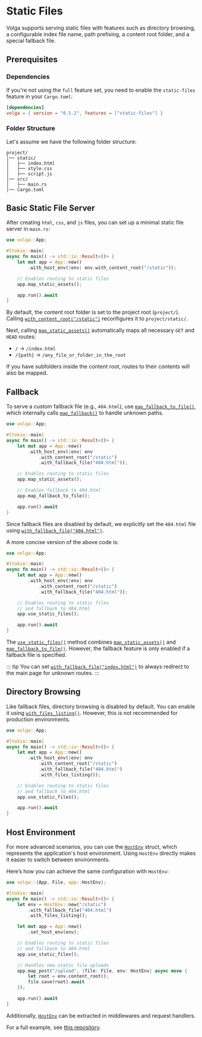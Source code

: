 # Static Files

Volga supports serving static files with features such as directory browsing, a configurable index file name, path prefixing, a content root folder, and a special fallback file.

## Prerequisites

### Dependencies

If you're not using the `full` feature set, you need to enable the `static-files` feature in your `Cargo.toml`:

```toml
[dependencies]
volga = { version = "0.5.2", features = ["static-files"] }
```

### Folder Structure

Let's assume we have the following folder structure:

```
project/
│── static/
│   ├── index.html
│   ├── style.css
│   ├── script.js
│── src/
│   ├── main.rs
│── Cargo.toml
```

## Basic Static File Server

After creating `html`, `css`, and `js` files, you can set up a minimal static file server in `main.rs`:

```rust
use volga::App;

#[tokio::main]
async fn main() -> std::io::Result<()> {
    let mut app = App::new()
        .with_host_env(|env| env.with_content_root("/static"));

    // Enables routing to static files
    app.map_static_assets();

    app.run().await
}
```

By default, the content root folder is set to the project root (`project/`). Calling [`with_content_root("/static")`](https://docs.rs/volga/latest/volga/app/env/struct.HostEnv.html#method.with_content_root) reconfigures it to `project/static/`.

Next, calling [`map_static_assets()`](https://docs.rs/volga/latest/volga/app/struct.App.html#method.map_static_assets) automatically maps all necessary `GET` and `HEAD` routes:

- `/` → `/index.html`
- `/{path}` → `/any_file_or_folder_in_the_root`

If you have subfolders inside the content root, routes to their contents will also be mapped.

## Fallback

To serve a custom fallback file (e.g., `404.html`), use [`map_fallback_to_file()`](https://docs.rs/volga/latest/volga/app/struct.App.html#method.map_fallback_to_file), which internally calls [`map_fallback()`](https://docs.rs/volga/latest/volga/app/struct.App.html#method.map_fallback) to handle unknown paths.

```rust
use volga::App;

#[tokio::main]
async fn main() -> std::io::Result<()> {
    let mut app = App::new()
        .with_host_env(|env| env
            .with_content_root("/static")
            .with_fallback_file("404.html"));

    // Enables routing to static files
    app.map_static_assets();

    // Enables fallback to 404.html
    app.map_fallback_to_file();

    app.run().await
}
```

Since fallback files are disabled by default, we explicitly set the `404.html` file using [`with_fallback_file("404.html")`](https://docs.rs/volga/latest/volga/app/env/struct.HostEnv.html#method.with_fallback_file).

A more concise version of the above code is:

```rust
use volga::App;

#[tokio::main]
async fn main() -> std::io::Result<()> {
    let mut app = App::new()
        .with_host_env(|env| env
            .with_content_root("/static")
            .with_fallback_file("404.html"));

    // Enables routing to static files 
    // and fallback to 404.html
    app.use_static_files();

    app.run().await
}
```

The [`use_static_files()`](https://docs.rs/volga/latest/volga/app/struct.App.html#method.use_static_files) method combines [`map_static_assets()`](https://docs.rs/volga/latest/volga/app/struct.App.html#method.map_static_assets) and [`map_fallback_to_file()`](https://docs.rs/volga/latest/volga/app/struct.App.html#method.map_fallback_to_file). However, the fallback feature is only enabled if a fallback file is specified.

::: tip
You can set [`with_fallback_file("index.html")`](https://docs.rs/volga/latest/volga/app/env/struct.HostEnv.html#method.with_fallback_file) to always redirect to the main page for unknown routes.
:::

## Directory Browsing

Like fallback files, directory browsing is disabled by default. You can enable it using [`with_files_listing()`](https://docs.rs/volga/latest/volga/app/env/struct.HostEnv.html#method.with_files_listing). However, this is not recommended for production environments.

```rust
use volga::App;

#[tokio::main]
async fn main() -> std::io::Result<()> {
    let mut app = App::new()
        .with_host_env(|env| env
            .with_content_root("/static")
            .with_fallback_file("404.html")
            .with_files_listing());

    // Enables routing to static files 
    // and fallback to 404.html
    app.use_static_files();

    app.run().await
}
```

## Host Environment

For more advanced scenarios, you can use the [`HostEnv`](https://docs.rs/volga/latest/volga/app/env/struct.HostEnv.html) struct, which represents the application's host environment. Using `HostEnv` directly makes it easier to switch between environments.

Here’s how you can achieve the same configuration with `HostEnv`:

```rust
use volga::{App, File, app::HostEnv};

#[tokio::main]
async fn main() -> std::io::Result<()> {
    let env = HostEnv::new("/static")
        .with_fallback_file("404.html")
        .with_files_listing();

    let mut app = App::new()
        .set_host_env(env);

    // Enables routing to static files 
    // and fallback to 404.html
    app.use_static_files();

    // Handles new static file uploads
    app.map_post("/upload", |file: File, env: HostEnv| async move {
        let root = env.content_root();
        file.save(root).await
    });

    app.run().await
}
```

Additionally, [`HostEnv`](https://docs.rs/volga/latest/volga/app/env/struct.HostEnv.html) can be extracted in middlewares and request handlers.

For a full example, see [this repository](https://github.com/RomanEmreis/volga/blob/main/examples/static_files/src/main.rs).